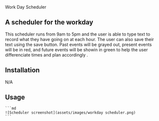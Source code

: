Work Day Scheduler 

## A scheduler for the workday 

This scheduler runs from 9am to 5pm and the user is able to type text to record what they have going on at each hour. The user can also save their text using the save button. Past events will be grayed out, present events will be in red, and future events will be showin in green to help the user differenciate times and plan accordingly .


## Installation

N/A

## Usage

    ```md
    ![Scheduler screenshot](assets/images/workday scheduler.png)
    ```